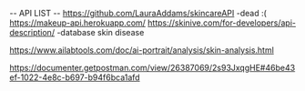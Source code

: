 
-- API LIST --
https://github.com/LauraAddams/skincareAPI -dead :(
https://makeup-api.herokuapp.com/
https://skinive.com/for-developers/api-description/ -database skin disease

https://www.ailabtools.com/doc/ai-portrait/analysis/skin-analysis.html

https://documenter.getpostman.com/view/26387069/2s93JxqgHE#46be43ef-1022-4e8c-b697-b94f6bca1afd
